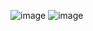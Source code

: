 ![image](https://github.com/user-attachments/assets/9e3e95d9-74bc-40d9-8f86-284001915d2c)
![image](https://github.com/user-attachments/assets/56a107c3-6860-4778-b7f4-72885dd5ca25)



